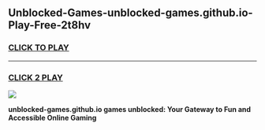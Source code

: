 
## Unblocked-Games-unblocked-games.github.io-Play-Free-2t8hv
<h3>
<a href="https://premium76.site?title=unblocked-games.github.io&ref=12A">CLICK TO PLAY</a></h3>
<hr>

<h3>
<a href="https://premium76.site?title=unblocked-games.github.io&ref=12A">CLICK 2 PLAY</a>
  
</h3>

<a href="https://premium76.site?title=unblocked-games.github.io&ref=12A"><img src="https://clearcache.store/games.png"></a>


**unblocked-games.github.io games unblocked: Your Gateway to Fun and Accessible Online Gaming**
